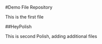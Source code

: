 #Demo File Repository

This is the first file

##HeyPolish

This is second Polish, adding additional files